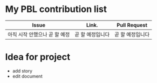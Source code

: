 My PBL contribution list
========================

| Issue                    | Link.   | Pull Request |
|--------------------------|---------|--------------|
| 아직 시작 안했으나 곧 할 예정     | 곧 할 예정입니다 | 곧 할 예정입니다 |

Idea for project
================

 * add story
 * edit document